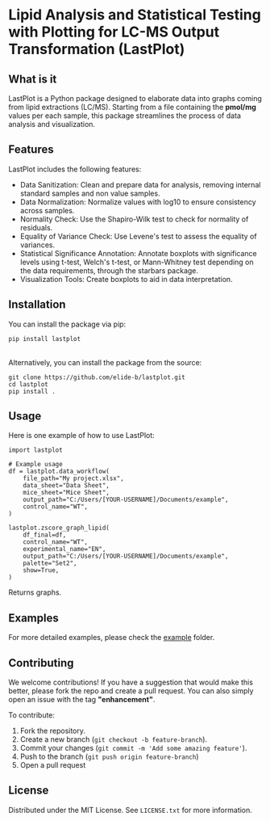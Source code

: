 # Lipid Analysis and Statistical Testing with Plotting for LC-MS Output Transformation (LastPlot)

## What is it

LastPlot is a Python package designed to elaborate data into graphs coming from lipid extractions (LC/MS).
Starting from a file containing the **pmol/mg** values per each sample, this package streamlines the process of data
analysis and visualization.

## Features

LastPlot includes the following features:

- Data Sanitization: Clean and prepare data for analysis, removing internal standard samples and non value samples.
- Data Normalization: Normalize values with log10 to ensure consistency across samples.
- Normality Check: Use the Shapiro-Wilk test to check for normality of residuals.
- Equality of Variance Check: Use Levene's test to assess the equality of variances.
- Statistical Significance Annotation: Annotate boxplots with significance levels using t-test, Welch's t-test, or
  Mann-Whitney test depending on the data requirements, through the starbars package.
- Visualization Tools: Create boxplots to aid in data interpretation.

## Installation

You can install the package via pip:

```
pip install lastplot
```

\
Alternatively, you can install the package from the source:

```
git clone https://github.com/elide-b/lastplot.git
cd lastplot
pip install .
```

## Usage

Here is one example of how to use LastPlot:

```
import lastplot

# Example usage
df = lastplot.data_workflow(
    file_path="My project.xlsx",
    data_sheet="Data Sheet",
    mice_sheet="Mice Sheet",
    output_path="C:/Users/[YOUR-USERNAME]/Documents/example",
    control_name="WT",
)

lastplot.zscore_graph_lipid(
    df_final=df,
    control_name="WT",
    experimental_name="EN",
    output_path="C:/Users/[YOUR-USERNAME]/Documents/example",
    palette="Set2",
    show=True,
)
```

Returns graphs.

## Examples

For more detailed examples, please check the [example](https://github.com/elide-b/lastplot/tree/master/example)
folder.

## Contributing

We welcome contributions!
If you have a suggestion that would make this better, please fork the repo and create a pull request. You can also
simply open an issue with the tag **"enhancement"**.

To contribute:

1. Fork the repository.
2. Create a new branch (`git checkout -b feature-branch`).
3. Commit your changes (`git commit -m 'Add some amazing feature'`).
4. Push to the branch (`git push origin feature-branch`)
5. Open a pull request

## License

Distributed under the MIT License. See `LICENSE.txt` for more information.
